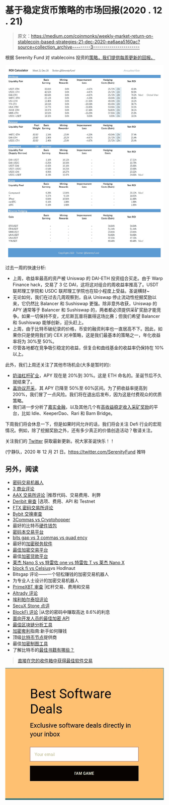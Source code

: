 # 基于稳定货币策略的市场回报(2020 . 12 . 21)

> 原文：<https://medium.com/coinmonks/weekly-market-return-on-stablecoin-based-strategies-21-dec-2020-ea6aea5160ac?source=collection_archive---------3----------------------->

根据 Serenity Fund 对 stablecoins 投资的[策略，我们提供每周更新的回报。](https://serenityfund.medium.com/serenity-funds-general-strategies-f91a7fecb696)

![](img/a32b2acc53331f960bd39490b84f0ce6.png)

过去一周的快速分析:

*   上周，收益率最高的资产被 Uniswap 的 DAI-ETH 投资组合买走。由于 Warp Finance hack，交易了 3 亿 DAI，这将这对组合的周收益率推高了。USDT 联邦理工学院和 USDC 联邦理工学院也在较小程度上受益。圣诞横财~
*   无论如何，我们在过去几周观察到，自从 Uniswap 停止流动性挖掘奖励以来，它仍然比 Balancer 和 Sushiswap 更强。除非意外收获，Uniswap 的 APY 通常等于 Balancer 和 Sushiswap 的，两者都必须提供采矿奖励才能竞争。如果一切保持不变，尤尼斯瓦普将赢得这场比赛；但我们希望 Balancer 和 Sushiswap 能够创新，迎头赶上。
*   上周，由于比特币破纪录的价格，币安的融资利率也一直居高不下。因此，如果你只是使用我们的 CEX 对冲策略，这是我们最基本的策略之一，年化收益率将为 30%至 50%。
*   尽管各地都在竞争吸引稳定的收益，但复合和曲线基金的收益率仍保持在 10%以上。

此外，我们上周还关注了其他市场机会(大多是暂时的):

*   [奶油杠杆矿业](https://serenityfund.medium.com/strategy-paper-cream-leverage-mining-eth-as-principal-a9ec1ea6a7d)，APY 现在是 20%到 30%。这是 ETH 命名的。圣诞节后不久就结束了。
*   [盖协议开采](https://serenityfund.medium.com/strategy-paper-mining-cover-with-an-understanding-of-the-risk-e1bd446c996)，其 APY 已降至 50%至 60%区间。为了把收益率提高到 200%，我们冒了一点风险。我们将在退出后发布，因为这是付费观众的优质策略。
*   我们进一步分析了[嘉实金融](https%3A%2F%2Fmedium.com%2Fcoinmonks%2Fcompany-watch-harvest-finance-the-passive-defi-fund-earning-the-risk-takers-money-76193f496a4b)，以及其他几个有[高收益稳定收入采矿奖励](https%3A%2F%2Fserenityfund.medium.com%2Fstrategy-paper-high-yield-stablecoin-exotics-1-2-d5baee90b3bc)的平台，比如 Idle、KeeperDao、Rari 和 Barn Bridge。

下周我们将会休息一下，但是如果时间允许的话，我们将会关注 Defi 行业的宏观情况。例如，除了挖掘奖励之外，还有多少真正的价值创造活动？敬请关注。

关注我们的 [Twitter](https://twitter.com/SerenityFund) 获取最新更新。祝大家圣诞快乐！！

(宁静队，2020 年 12 月 21 日。https://twitter.com/SerenityFund 推特

## 另外，阅读

*   [密码交易机器人](/coinmonks/crypto-trading-bot-c2ffce8acb2a)
*   [3 商业评论](/coinmonks/3commas-review-an-excellent-crypto-trading-bot-2020-1313a58bec92)
*   [AAX 交易所评论](/coinmonks/aax-exchange-review-2021-67c5ea09330c) |推荐代码、交易费用、利弊
*   [Deribit 审查](/coinmonks/deribit-review-options-fees-apis-and-testnet-2ca16c4bbdb2) |选项、费用、API 和 Testnet
*   [FTX 密码交易所评论](/coinmonks/ftx-crypto-exchange-review-53664ac1198f)
*   [Bybit 交换审查](/coinmonks/bybit-exchange-review-dbd570019b71)
*   [3Commas vs Cryptohopper](/coinmonks/cryptohopper-vs-3commas-vs-shrimpy-a2c16095b8fe)
*   最好的比特币[硬件钱包](/coinmonks/the-best-cryptocurrency-hardware-wallets-of-2020-e28b1c124069?source=friends_link&sk=324dd9ff8556ab578d71e7ad7658ad7c)
*   [密码本交易平台](/coinmonks/top-10-crypto-copy-trading-platforms-for-beginners-d0c37c7d698c)
*   [bits gap vs 3 commas vs quad ency](https://blog.coincodecap.com/bitsgap-3commas-quadency)
*   最好的[加密税务软件](/coinmonks/best-crypto-tax-tool-for-my-money-72d4b430816b)
*   [最佳加密交易平台](/coinmonks/the-best-crypto-trading-platforms-in-2020-the-definitive-guide-updated-c72f8b874555)
*   最佳[加密贷款平台](/coinmonks/top-5-crypto-lending-platforms-in-2020-that-you-need-to-know-a1b675cec3fa)
*   [莱杰 Nano S vs 特雷佐 one vs 特雷佐 T vs 莱杰 Nano X](https://blog.coincodecap.com/ledger-nano-s-vs-trezor-one-ledger-nano-x-trezor-t)
*   [block fi vs Celsius](/coinmonks/blockfi-vs-celsius-vs-hodlnaut-8a1cc8c26630)vs Hodlnaut
*   Bitsgap 评论——一个轻松赚钱的加密交易机器人
*   为专业人士设计的加密交易机器人
*   [PrimeXBT 审查](/coinmonks/primexbt-review-88e0815be858) |杠杆交易、费用和交易
*   [Altrady 评论](https://blog.coincodecap.com/altrady-reivew)
*   [埃利帕尔泰坦评论](/coinmonks/ellipal-titan-review-85e9071dd029)
*   [SecuX Stone 点评](https://blog.coincodecap.com/secux-stone-hardware-wallet-review)
*   [BlockFi 评论](/coinmonks/blockfi-review-53096053c097) |从您的密码中赚取高达 8.6%的利息
*   [面向开发人员的最佳加密 API](/coinmonks/best-crypto-apis-for-developers-5efe3a597a9f)
*   [最佳区块链分析工具](https://bitquery.io/blog/best-blockchain-analysis-tools-and-software)
*   [加密套利](/coinmonks/crypto-arbitrage-guide-how-to-make-money-as-a-beginner-62bfe5c868f6)指南:新手如何赚钱
*   顶级[比特币节点](https://blog.coincodecap.com/bitcoin-node-solutions)提供商
*   最佳[加密制图工具](/coinmonks/what-are-the-best-charting-platforms-for-cryptocurrency-trading-85aade584d80)
*   了解比特币的[最佳书籍有哪些？](/coinmonks/what-are-the-best-books-to-learn-bitcoin-409aeb9aff4b)

> [直接在您的收件箱中获得最佳软件交易](/coinmonks/newsletters/coinmonks)

[![](img/160ce73bd06d46c2250251e7d5969f9d.png)](https://medium.com/coinmonks/newsletters/coinmonks)
